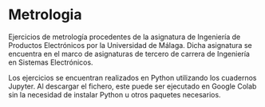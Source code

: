 # Metrologia
Ejercicios de metrología procedentes de la asignatura de Ingeniería de Productos Electrónicos por la Universidad de Málaga. Dicha asignatura se encuentra en el marco de asignaturas de tercero de carrera de Ingeniería en Sistemas Electrónicos. <p>

Los ejercicios se encuentran realizados en Python utilizando los cuadernos Jupyter. Al descargar el fichero, este puede ser ejecutado en Google Colab sin la necesidad de instalar Python u otros paquetes necesarios. <p>
